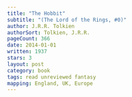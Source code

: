 ```yaml
---
title: "The Hobbit"
subtitle: "(The Lord of the Rings, #0)"
author: J.R.R. Tolkien
authorSort: Tolkien, J.R.R.
pageCount: 366
date: 2014-01-01
written: 1937
stars: 3
layout: post
category: book
tags: read unreviewed fantasy
mapping: England, UK, Europe
---
```

